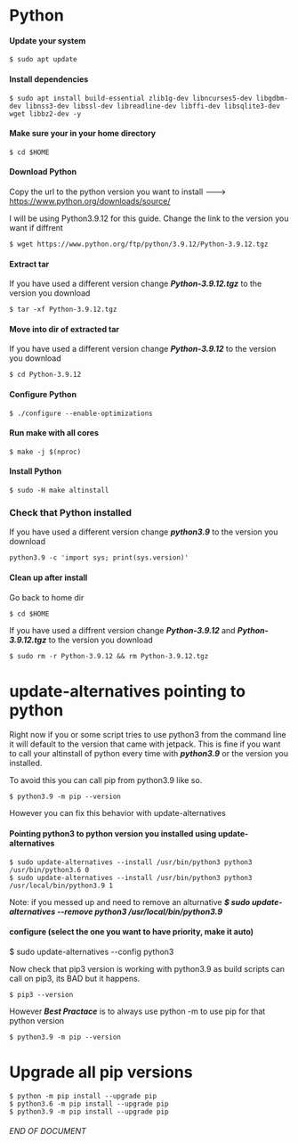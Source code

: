 # Python

#### Update your system
```
$ sudo apt update
```
#### Install dependencies
```
$ sudo apt install build-essential zlib1g-dev libncurses5-dev libgdbm-dev libnss3-dev libssl-dev libreadline-dev libffi-dev libsqlite3-dev wget libbz2-dev -y
```
#### Make sure your in your home directory
```
$ cd $HOME
```
#### Download Python
Copy the url to the python version you want to install ---> https://www.python.org/downloads/source/

I will be using Python3.9.12 for this guide. Change the link to the version you want if diffrent
```
$ wget https://www.python.org/ftp/python/3.9.12/Python-3.9.12.tgz
```
#### Extract tar
If you have used a different version change ***Python-3.9.12.tgz*** to the version you download
```
$ tar -xf Python-3.9.12.tgz
```
#### Move into dir of extracted tar
If you have used a different version change ***Python-3.9.12*** to the version you download
```
$ cd Python-3.9.12
```
#### Configure Python
```
$ ./configure --enable-optimizations
```
#### Run make with all cores
```
$ make -j $(nproc)
```
#### Install Python
```
$ sudo -H make altinstall
```
### Check that Python installed
If you have used a different version change ***python3.9*** to the version you download
```
python3.9 -c 'import sys; print(sys.version)'
```

#### Clean up after install
Go back to home dir
```
$ cd $HOME
```
If you have used a diffrent version change ***Python-3.9.12*** and ***Python-3.9.12.tgz*** to the version you download
```
$ sudo rm -r Python-3.9.12 && rm Python-3.9.12.tgz
```


# update-alternatives pointing to python

Right now if you or some script tries to use python3 from the command line it will default to the version that came with jetpack. This is fine if you want to call your altinstall of python every time with ***python3.9*** or the version you installed.

To avoid this you can call pip from python3.9 like so.
```
$ python3.9 -m pip --version
```

However you can fix this behavior with update-alternatives

#### Pointing python3 to python version you installed using update-alternatives
```
$ sudo update-alternatives --install /usr/bin/python3 python3 /usr/bin/python3.6 0
$ sudo update-alternatives --install /usr/bin/python3 python3 /usr/local/bin/python3.9 1
```

Note: if you messed up and need to remove an alturnative ***$ sudo update-alternatives --remove python3 /usr/local/bin/python3.9***

#### configure (select the one you want to have priority, make it auto)
$ sudo update-alternatives --config python3

Now check that pip3 version is working with python3.9 as build scripts can call on pip3, its BAD but it happens.
```
$ pip3 --version
```

However ***Best Practace*** is to always use python -m to use pip for that python version
```
$ python3.9 -m pip --version
```
# Upgrade all pip versions
```
$ python -m pip install --upgrade pip
$ python3.6 -m pip install --upgrade pip
$ python3.9 -m pip install --upgrade pip
```

###### END OF DOCUMENT
